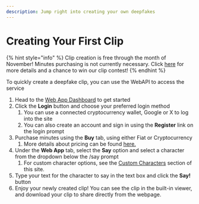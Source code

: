 ```yaml
---
description: Jump right into creating your own deepfakes
---
```


# Creating Your First Clip

{% hint style="info" %}
Clip creation is free through the month of November! Minutes purchasing is not currently necessary. Click [here](https://x.com/DeepFakeAI\_/status/1837921238901023230) for more details and a chance to win our clip contest!
{% endhint %}

To quickly create a deepfake clip, you can use the WebAPI to access the service

1. Head to the [Web App Dashboard](https://app.fakeai.io/) to get started
2. Click the **Login** button and choose your preferred login method
   1. You can use a connected cryptocurrency wallet, Google or X to log into the site
   2. You can also create an account and sign in using the **Register** link on the login prompt
3. Purchase minutes using the **Buy** tab, using either Fiat or Cryptocurrency
   1. More details about pricing can be found [here.](../../about-deepfakeai/pricing.md)
4. Under the **Web App** tab, select the **Say** option and select a character from the dropdown below the /say prompt
   1. For custom character options, see the [Custom Characters](../custom-characters/) section of this site.
5. Type your text for the character to say in the text box and click the **Say!** button
6. Enjoy your newly created clip! You can see the clip in the built-in viewer, and download your clip to share directly from the webpage.
